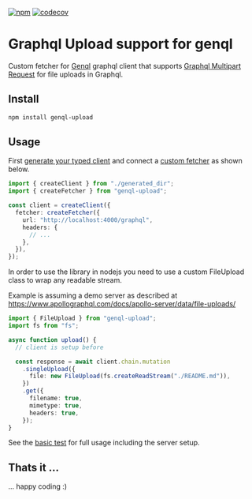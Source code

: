 [![npm](https://img.shields.io/npm/v/genql-upload?label=genql-upload&logo=npm)](https://www.npmjs.com/package/genql-upload)
[![codecov](https://codecov.io/gh/stackables/genql-upload/branch/main/graph/badge.svg?token=x1DmWF8EId)](https://codecov.io/gh/stackables/genql-upload)

# Graphql Upload support for genql

Custom fetcher for [Genql](https://github.com/remorses/genql) graphql client that supports [Graphql Multipart Request](https://github.com/jaydenseric/graphql-multipart-request-spec) for file uploads in Graphql.

## Install

```bash
npm install genql-upload
```

## Usage

First [generate your typed client](https://genql.vercel.app/docs) and connect a [custom fetcher](https://genql.vercel.app/docs/usage/create-the-client#using-a-custom-fetcher) as shown below.

```typescript
import { createClient } from "./generated_dir";
import { createFetcher } from "genql-upload";

const client = createClient({
  fetcher: createFetcher({
    url: "http://localhost:4000/graphql",
    headers: {
      // ...
    },
  }),
});
```

In order to use the library in nodejs you need to use a custom FileUpload class to wrap any readable stream.

Example is assuming a demo server as described at https://www.apollographql.com/docs/apollo-server/data/file-uploads/

```typescript
import { FileUpload } from "genql-upload";
import fs from "fs";

async function upload() {
  // client is setup before

  const response = await client.chain.mutation
    .singleUpload({
      file: new FileUpload(fs.createReadStream("./README.md")),
    })
    .get({
      filename: true,
      mimetype: true,
      headers: true,
    });
}
```

See the [basic test](./test/) for full usage including the server setup.

## Thats it ...

... happy coding :)
